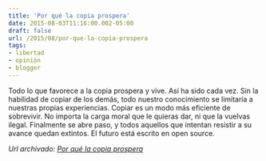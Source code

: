 ```yaml
---
title: 'Por qué la copia prospera'
date: 2015-08-03T11:16:00.002-05:00
draft: false
url: /2015/08/por-que-la-copia-prospera
tags: 
- libertad
- opinión
- blogger
---
```


Todo lo que favorece a la copia prospera y vive. Así ha sido cada vez. Sin la habilidad de copiar de los demás, todo nuestro conocimiento se limitaría a nuestras propias experiencias. Copiar es un modo más eficiente de sobrevivir. No importa la carga moral que le quieras dar, ni que la vuelvas ilegal. Finalmente se abre paso, y todos aquellos que intentan resistir a su avance quedan extintos. El futuro está escrito en open source.

_*Url archivado: [Por qué la copia prospera](https://akcdev.blogspot.com/2015/08/por-que-la-copia-prospera.html)*_
